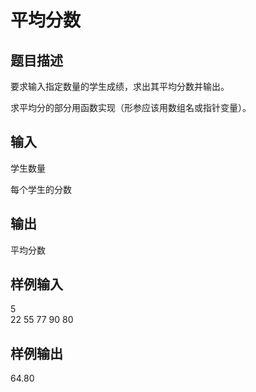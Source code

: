  # 平均分数  
  
 ## 题目描述  
 要求输入指定数量的学生成绩，求出其平均分数并输出。  
   
 求平均分的部分用函数实现（形参应该用数组名或指针变量）。  
   
 ## 输入  
 学生数量  
   
 每个学生的分数  
   
 ## 输出  
 平均分数  
   
 ## 样例输入  
 5  
 22 55 77 90 80  
 ## 样例输出  
 64.80  
   
  
